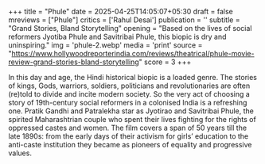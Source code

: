 +++
title = "Phule"
date = 2025-04-25T14:05:07+05:30
draft = false
mreviews = ["Phule"]
critics = ['Rahul Desai']
publication = ''
subtitle = "Grand Stories, Bland Storytelling"
opening = "Based on the lives of social reformers Jyotiba Phule and Savitribai Phule, this biopic is dry and uninspiring."
img = 'phule-2.webp'
media = 'print'
source = "https://www.hollywoodreporterindia.com/reviews/theatrical/phule-movie-review-grand-stories-bland-storytelling"
score = 3
+++

In this day and age, the Hindi historical biopic is a loaded genre. The stories of kings, Gods, warriors, soldiers, politicians and revolutionaries are often (re)told to divide and incite modern society. So the very act of choosing a story of 19th-century social reformers in a colonised India is a refreshing one. Pratik Gandhi and Patralekha star as Jyotirao and Savitribai Phule, the spirited Maharashtrian couple who spent their lives fighting for the rights of oppressed castes and women. The film covers a span of 50 years till the late 1890s: from the early days of their activism for girls’ education to the anti-caste institution they became as pioneers of equality and progressive values.
